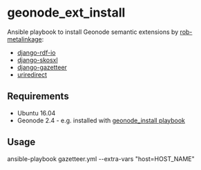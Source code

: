 # geonode_ext_install
Ansible playbook to install Geonode semantic extensions by [rob-metalinkage](https://github.com/rob-metalinkage):
* [django-rdf-io](https://github.com/rob-metalinkage/django-rdf-io)
* [django-skosxl](https://github.com/rob-metalinkage/django-skosxl)
* [django-gazetteer](https://github.com/rob-metalinkage/django-gazetteer)
* [uriredirect](https://github.com/rob-metalinkage/uriredirect)

## Requirements
* Ubuntu 16.04
* Geonode 2.4 - e.g. installed with [geonode_install playbook](https://github.com/UNSW-CFRC/geonode_install)

## Usage
ansible-playbook gazetteer.yml --extra-vars "host=HOST_NAME"
